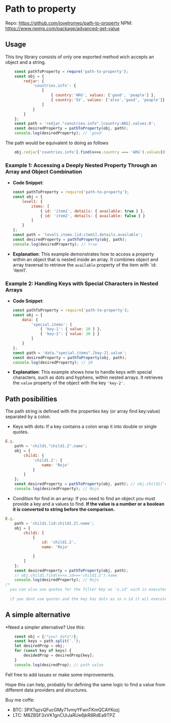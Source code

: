 # Path to property
Repo: https://github.com/jovelromeo/path-to-property
NPM: https://www.npmjs.com/package/advanced-get-value

## Usage
This tiny library consists of only one exported method wich accepts an object and a string.
```js
    const pathToProperty = requre('path-to-property');
    const obj = {
        redjar: {
            'countries.info': {
                [
                    { country:'ARG', values: ['good', 'peaple'] },
                    { country:'SV', values: ['also','good', 'peaple']}
                ]
            }
        }
    }; 
    const path = 'redjar."conutries.info".[country:ARG].values.0';
    const desiredProperty = pathToProperty(obj, path); 
    console.log(desiredProperty); // 'good'
```
The path would be equivalent to doing as follows
```js
    obj.redjar['countries.info'].find(x=>x.country === 'ARG').values[0] // 'good'
```

### Example 1: Accessing a Deeply Nested Property Through an Array and Object Combination

- **Code Snippet**:
  ```js
  const pathToProperty = require('path-to-property');
  const obj = {
      level1: {
          items: [
              { id: 'item1', details: { available: true } },
              { id: 'item2', details: { available: false } }
          ]
      }
  };
  const path = 'level1.items.[id:item1].details.available';
  const desiredProperty = pathToProperty(obj, path);
  console.log(desiredProperty); // true
  ```

- **Explanation**: This example demonstrates how to access a property within an object that is nested inside an array. It combines object and array traversal to retrieve the `available` property of the item with `id: 'item1'.

### Example 2: Handling Keys with Special Characters in Nested Arrays

- **Code Snippet**:
  ```js
  const pathToProperty = require('path-to-property');
  const obj = {
      data: {
          'special.items': [
              { 'key-1': { value: 10 } },
              { 'key-2': { value: 20 } }
          ]
      }
  };
  const path = 'data."special.items".[key-2].value';
  const desiredProperty = pathToProperty(obj, path);
  console.log(desiredProperty); // 20
  ```

- **Explanation**: This example shows how to handle keys with special characters, such as dots and hyphens, within nested arrays. It retrieves the `value` property of the object with the key `'key-2'`.

## Path posibilities
The path string is defined with the properties key (or array find key:value) separated by a colon.
- Keys with dots: 
 If a key contains a colon wrap it into double or single quotes.
```js
E.g.
    path = 'child1."child1.2".name';
    obj = {
        child1: {
            'child1.2': {
                name: 'Rojo'
            }
        }
    };
    const desiredProperty = pathToProperty(obj, path); // obj.child1['child.2'].name
    console.log(desiredProperty); // Rojo

```
- Condition for find in an array: 
 If you need to find an object you must provide a key and a values to find. **If the value is a number or a boolean it is converted to string before the comparison.**
```js
E.g.
    path = 'child1.[id:child1.2].name';
    obj = {
        child1: [
            {
                id: 'child1.2',
                name: 'Rojo'

            }
        ]
    };
    const desiredProperty = pathToProperty(obj, path); 
    // obj.child1.find(x=>x.id==='child1.2').name
    console.log(desiredProperty); // Rojo
/*
  you can also use quotes for the filter key as 'n.id' wich is executed this way: [..] .filter(x=>x['n.id'] === <value>) [..]
  
  if you dont use quotes and the key has dots as in n.id it wil executed this way: [..] .filter(x=>x.n.id === <value>) [..]
```

## A simple alternative
*Need a simpler alternative? Use this: 
```js
    const obj = {/*your data*/};
    const keys = path.split('.');
    let desiredProp = obj;
    for (const key of keys) {
        desidedProp = desiredProp[key];
    }
    console.log(desiredProp); // path value
```

Fell free to add issues or make some improvements.

Hope this can help, probably for defining the same logic to find a value from different data providers and structures.

Buy me coffe:
- BTC: 3PXTqzvQFucGMy71vmyYFwnTKmQCAYKozj
- LTC: M8ZB5F3xVK1gnCUiJaRUe6jkR8RdEa9TPZ 
